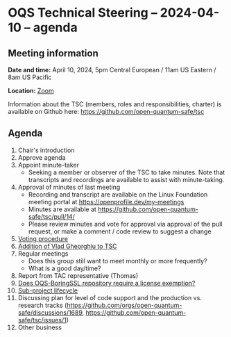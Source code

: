 # OQS Technical Steering – 2024-04-10 – agenda

## Meeting information

**Date and time:** April 10, 2024, 5pm Central European / 11am US Eastern / 8am US Pacific

**Location:** [Zoom](https://zoom-lfx.platform.linuxfoundation.org/meeting/99801505240?password=46baaeb1-6509-4475-8f1e-9c2fce46ef17)

Information about the TSC (members, roles and responsibilities, charter) is available on Github here:
	https://github.com/open-quantum-safe/tsc

## Agenda

1. Chair's introduction
1. Approve agenda
1. Appoint minute-taker
   - Seeking a member or observer of the TSC to take minutes. Note that transcripts and recordings are available to assist with minute-taking.
1. Approval of minutes of last meeting
   - Recording and transcript are available on the Linux Foundation meeting portal at https://openprofile.dev/my-meetings
   - Minutes are available at https://github.com/open-quantum-safe/tsc/pull/14/
   - Please review minutes and vote for approval via approval of the pull request, or make a comment / code review to suggest a change
1. [Voting procedure](https://github.com/open-quantum-safe/tsc/issues/12)
1. [Addition of Vlad Gheorghiu to TSC](https://github.com/open-quantum-safe/www/pull/183#issuecomment-2028818754)
1. Regular meetings
   - Does this group still want to meet monthly or more frequently?
   - What is a good day/time?
1. Report from TAC representative (Thomas)
1. [Does OQS-BoringSSL repository require a license exemption?](https://github.com/open-quantum-safe/tsc/issues/13)
1. [Sub-project lifecycle](https://github.com/open-quantum-safe/tsc/issues/2)
1.  Discussing plan for level of code support and the production vs. research tracks (https://github.com/orgs/open-quantum-safe/discussions/1689, https://github.com/open-quantum-safe/tsc/issues/1)
1. Other business
